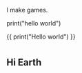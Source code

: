 

I make games.

print("hello world")

{{
 print("Hello world")
}}

<html>

<h1>

<title> Hello World </title>

<h2>

Hi Earth
 
</h2>
 
</h1>
 
</html>



